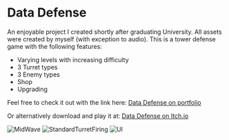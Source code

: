 # Data Defense

An enjoyable project I created shortly after graduating University. All assets were created by myself (with exception to audio). 
This is a tower defense game with the following features:
* Varying levels with increasing difficulty
* 3 Turret types
* 3 Enemy types
* Shop
* Upgrading 

Feel free to check it out with the link here: [Data Defense on portfolio](https://andronikos12.wixsite.com/portfolio/work "Data Defense on portfolio")

Or alternatively download and play it at: [Data Defense on Itch.io](https://andayy.itch.io/data-defense "Data Defense on Itch.io") 


![MidWave](https://user-images.githubusercontent.com/33466008/99380620-1e2d8c00-28c2-11eb-8cd9-cacc71ebcd73.PNG)
![StandardTurretFiring](https://user-images.githubusercontent.com/33466008/99380600-1a9a0500-28c2-11eb-8b4f-aba63a22a0af.PNG)
![UI](https://user-images.githubusercontent.com/33466008/99380608-1bcb3200-28c2-11eb-9762-0c7ee2c89743.PNG)



